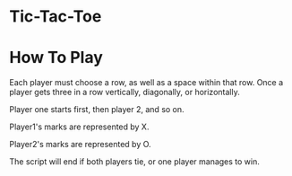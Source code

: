 # Tic-Tac-Toe

# How To  Play

Each player must choose a row, as well as a space within that row. Once a player gets three in a row vertically, diagonally, or horizontally.

Player one starts first, then player 2, and so on.

Player1's marks are represented by X.


Player2's marks are represented by O.

The script will end if both players tie, or one player manages to win.
